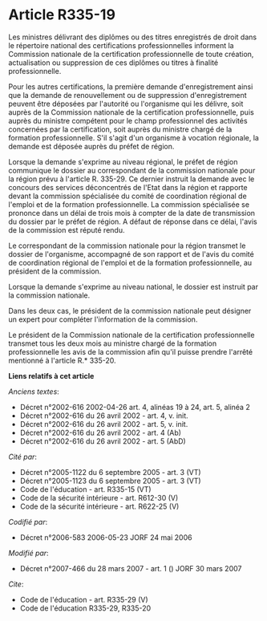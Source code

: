 # Article R335-19

Les ministres délivrant des diplômes ou des titres enregistrés de droit dans le répertoire national des certifications
professionnelles informent la Commission nationale de la certification professionnelle de toute création, actualisation ou
suppression de ces diplômes ou titres à finalité professionnelle.

Pour les autres certifications, la première demande d'enregistrement ainsi que la demande de renouvellement ou de suppression
d'enregistrement peuvent être déposées par l'autorité ou l'organisme qui les délivre, soit auprès de la Commission nationale
de la certification professionnelle, puis auprès du ministre compétent pour le champ professionnel des activités concernées
par la certification, soit auprès du ministre chargé de la formation professionnelle. S'il s'agit d'un organisme à vocation
régionale, la demande est déposée auprès du préfet de région.

Lorsque la demande s'exprime au niveau régional, le préfet de région communique le dossier au correspondant de la commission
nationale pour la région prévu à l'article R. 335-29. Ce dernier instruit la demande avec le concours des services
déconcentrés de l'Etat dans la région et rapporte devant la commission spécialisée du comité de coordination régional de
l'emploi et de la formation professionnelle. La commission spécialisée se prononce dans un délai de trois mois à compter de
la date de transmission du dossier par le préfet de région. A défaut de réponse dans ce délai, l'avis de la commission est
réputé rendu.

Le correspondant de la commission nationale pour la région transmet le dossier de l'organisme, accompagné de son rapport et
de l'avis du comité de coordination régional de l'emploi et de la formation professionnelle, au président de la commission.

Lorsque la demande s'exprime au niveau national, le dossier est instruit par la commission nationale.

Dans les deux cas, le président de la commission nationale peut désigner un expert pour compléter l'information de la
commission.

Le président de la Commission nationale de la certification professionnelle transmet tous les deux mois au ministre chargé de
la formation professionnelle les avis de la commission afin qu'il puisse prendre l'arrêté mentionné à l'article R.* 335-20.

**Liens relatifs à cet article**

_Anciens textes_:

  - Décret n°2002-616 2002-04-26 art. 4, alinéas 19 à 24, art. 5, alinéa 2
  - Décret n°2002-616 du 26 avril 2002 - art. 4, v. init.
  - Décret n°2002-616 du 26 avril 2002 - art. 5, v. init.
  - Décret n°2002-616 du 26 avril 2002 - art. 4 (Ab)
  - Décret n°2002-616 du 26 avril 2002 - art. 5 (AbD)

_Cité par_:

  - Décret n°2005-1122 du 6 septembre 2005 - art. 3 (VT)
  - Décret n°2005-1123 du 6 septembre 2005 - art. 3 (VT)
  - Code de l'éducation - art. R335-15 (VT)
  - Code de la sécurité intérieure - art. R612-30 (V)
  - Code de la sécurité intérieure - art. R622-25 (V)

_Codifié par_:

  - Décret n°2006-583 2006-05-23 JORF 24 mai 2006

_Modifié par_:

  - Décret n°2007-466 du 28 mars 2007 - art. 1 () JORF 30 mars 2007

_Cite_:

  - Code de l'éducation - art. R335-29 (V)
  - Code de l'éducation R335-29, R335-20
